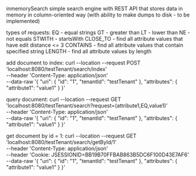 inmemorySearch
simple search engine with REST API that stores data in memory in column-oriented way
(with ability to make dumps to disk - to be implemented)

types of requests:
    EQ - equal strings
    GT - greater than
    LT - lower than
    NE - not equals
    STWITH - startsWith
    CLOSE_TO - find all attribute values that have edit distance <= 3
    CONTAINS - find all attribute values that contain specified string
    LENGTH - find all attribute values by length

add document to index:
curl --location --request POST 'localhost:8080/testTenant/search/index' \
--header 'Content-Type: application/json' \
--data-raw '{
	"uri": {
		"id": "1",
		"tenantId": "testTenant"
	},
	"attributes": {
		"attribute1": "value1"
	}
}'

query document:
curl --location --request GET 'localhost:8080/testTenant/search?request=(attribute1,EQ,value1)' \
--header 'Content-Type: application/json' \
--data-raw '{
	"uri": {
		"id": "1",
		"tenantId": "testTenant"
	},
	"attributes": {
		"attribute1": "value1"
	}
}'

get document by id = 1:
curl --location --request GET 'localhost:8080/testTenant/search/getById/1' \
--header 'Content-Type: application/json' \
--header 'Cookie: JSESSIONID=BB19B70FFBAB863B5DC6F100D43E7AF6' \
--data-raw '{
	"uri": {
		"id": "1",
		"tenantId": "testTenant"
	},
	"attributes": {
		"attribute1": "value1"
	}
}'
